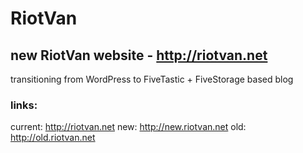 # RiotVan
## new RiotVan website - http://riotvan.net

transitioning from WordPress to FiveTastic + FiveStorage based blog

### links:

current: http://riotvan.net
new: http://new.riotvan.net
old: http://old.riotvan.net

